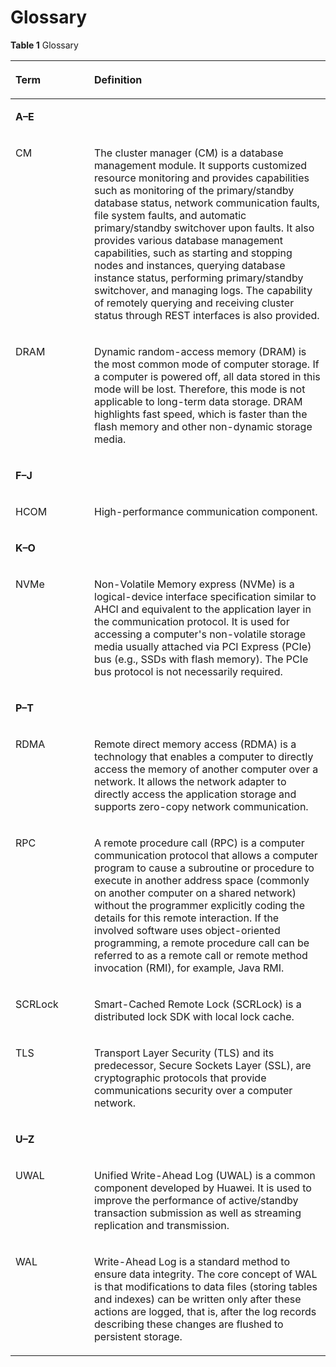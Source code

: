# Glossary<a name="EN-US_TOPIC_0000001633143478"></a>

**Table  1**  Glossary

<a name="table0473173411118"></a>
<table><thead align="left"><tr id="row7474183471116"><th class="cellrowborder" valign="top" width="25%" id="mcps1.2.3.1.1"><p id="p5474183481117"><a name="p5474183481117"></a><a name="p5474183481117"></a>Term</p>
</th>
<th class="cellrowborder" valign="top" width="75%" id="mcps1.2.3.1.2"><p id="p1947412349110"><a name="p1947412349110"></a><a name="p1947412349110"></a>Definition</p>
</th>
</tr>
</thead>
<tbody><tr id="row1242471634011"><td class="cellrowborder" colspan="2" valign="top" headers="mcps1.2.3.1.1 mcps1.2.3.1.2 "><p id="p1561062318402"><a name="p1561062318402"></a><a name="p1561062318402"></a><strong id="b1032924919327"><a name="b1032924919327"></a><a name="b1032924919327"></a>A–E</strong></p>
</td>
</tr>
<tr id="row55701559701"><td class="cellrowborder" valign="top" width="25%" headers="mcps1.2.3.1.1 "><p id="p05701459904"><a name="p05701459904"></a><a name="p05701459904"></a>CM</p>
</td>
<td class="cellrowborder" valign="top" width="75%" headers="mcps1.2.3.1.2 "><p id="p05705593019"><a name="p05705593019"></a><a name="p05705593019"></a>The cluster manager (CM) is a database management module. It supports customized resource monitoring and provides capabilities such as monitoring of the primary/standby database status, network communication faults, file system faults, and automatic primary/standby switchover upon faults. It also provides various database management capabilities, such as starting and stopping nodes and instances, querying database instance status, performing primary/standby switchover, and managing logs. The capability of remotely querying and receiving cluster status through REST interfaces is also provided.</p>
</td>
</tr>
<tr id="row19476234201112"><td class="cellrowborder" valign="top" width="25%" headers="mcps1.2.3.1.1 "><p id="p42321652431"><a name="p42321652431"></a><a name="p42321652431"></a>DRAM</p>
</td>
<td class="cellrowborder" valign="top" width="75%" headers="mcps1.2.3.1.2 "><p id="p152327524313"><a name="p152327524313"></a><a name="p152327524313"></a>Dynamic random-access memory (DRAM) is the most common mode of computer storage. If a computer is powered off, all data stored in this mode will be lost. Therefore, this mode is not applicable to long-term data storage. DRAM highlights fast speed, which is faster than the flash memory and other non-dynamic storage media.</p>
</td>
</tr>
<tr id="row152831710124913"><td class="cellrowborder" colspan="2" valign="top" headers="mcps1.2.3.1.1 mcps1.2.3.1.2 "><p id="p417651814497"><a name="p417651814497"></a><a name="p417651814497"></a><strong id="b933203516544"><a name="b933203516544"></a><a name="b933203516544"></a>F–J</strong></p>
</td>
</tr>
<tr id="row74511334914"><td class="cellrowborder" valign="top" width="25%" headers="mcps1.2.3.1.1 "><p id="p04541314915"><a name="p04541314915"></a><a name="p04541314915"></a>HCOM</p>
</td>
<td class="cellrowborder" valign="top" width="75%" headers="mcps1.2.3.1.2 "><p id="p134515135496"><a name="p134515135496"></a><a name="p134515135496"></a>High-performance communication component.</p>
</td>
</tr>
<tr id="row322165351816"><td class="cellrowborder" colspan="2" valign="top" headers="mcps1.2.3.1.1 mcps1.2.3.1.2 "><p id="p598384115307"><a name="p598384115307"></a><a name="p598384115307"></a><strong id="b23054359588"><a name="b23054359588"></a><a name="b23054359588"></a>K–O</strong></p>
</td>
</tr>
<tr id="row9727145631815"><td class="cellrowborder" valign="top" width="25%" headers="mcps1.2.3.1.1 "><p id="p1872785681820"><a name="p1872785681820"></a><a name="p1872785681820"></a>NVMe</p>
</td>
<td class="cellrowborder" valign="top" width="75%" headers="mcps1.2.3.1.2 "><p id="p1072711564188"><a name="p1072711564188"></a><a name="p1072711564188"></a>Non-Volatile Memory express (NVMe) is a logical-device interface specification similar to AHCI and equivalent to the application layer in the communication protocol. It is used for accessing a computer's non-volatile storage media usually attached via PCI Express (PCIe) bus (e.g., SSDs with flash memory). The PCIe bus protocol is not necessarily required.</p>
</td>
</tr>
<tr id="row847065984010"><td class="cellrowborder" colspan="2" valign="top" headers="mcps1.2.3.1.1 mcps1.2.3.1.2 "><p id="p247035984011"><a name="p247035984011"></a><a name="p247035984011"></a><strong id="b10425165114581"><a name="b10425165114581"></a><a name="b10425165114581"></a>P–T</strong></p>
</td>
</tr>
<tr id="row1929055083217"><td class="cellrowborder" valign="top" width="25%" headers="mcps1.2.3.1.1 "><p id="p223217521131"><a name="p223217521131"></a><a name="p223217521131"></a>RDMA</p>
</td>
<td class="cellrowborder" valign="top" width="75%" headers="mcps1.2.3.1.2 "><p id="p1746742103613"><a name="p1746742103613"></a><a name="p1746742103613"></a>Remote direct memory access (RDMA) is a technology that enables a computer to directly access the memory of another computer over a network. It allows the network adapter to directly access the application storage and supports zero-copy network communication.</p>
</td>
</tr>
<tr id="row514554416511"><td class="cellrowborder" valign="top" width="25%" headers="mcps1.2.3.1.1 "><p id="p5145744957"><a name="p5145744957"></a><a name="p5145744957"></a>RPC</p>
</td>
<td class="cellrowborder" valign="top" width="75%" headers="mcps1.2.3.1.2 "><p id="p161459444513"><a name="p161459444513"></a><a name="p161459444513"></a>A remote procedure call (RPC) is a computer communication protocol that allows a computer program to cause a subroutine or procedure to execute in another address space (commonly on another computer on a shared network) without the programmer explicitly coding the details for this remote interaction. If the involved software uses object-oriented programming, a remote procedure call can be referred to as a remote call or remote method invocation (RMI), for example, Java RMI.</p>
</td>
</tr>
<tr id="row415161252811"><td class="cellrowborder" valign="top" width="25%" headers="mcps1.2.3.1.1 "><p id="p615191272818"><a name="p615191272818"></a><a name="p615191272818"></a>SCRLock</p>
</td>
<td class="cellrowborder" valign="top" width="75%" headers="mcps1.2.3.1.2 "><p id="p3151161252812"><a name="p3151161252812"></a><a name="p3151161252812"></a>Smart-Cached Remote Lock (SCRLock) is a distributed lock SDK with local lock cache.</p>
</td>
</tr>
<tr id="row10339161213301"><td class="cellrowborder" valign="top" width="25%" headers="mcps1.2.3.1.1 "><p id="p20339912123010"><a name="p20339912123010"></a><a name="p20339912123010"></a>TLS</p>
</td>
<td class="cellrowborder" valign="top" width="75%" headers="mcps1.2.3.1.2 "><p id="p933981233012"><a name="p933981233012"></a><a name="p933981233012"></a>Transport Layer Security (TLS) and its predecessor, Secure Sockets Layer (SSL), are cryptographic protocols that provide communications security over a computer network.</p>
</td>
</tr>
<tr id="row13877124915416"><td class="cellrowborder" colspan="2" valign="top" headers="mcps1.2.3.1.1 mcps1.2.3.1.2 "><p id="p142275313414"><a name="p142275313414"></a><a name="p142275313414"></a><strong id="b43318133598"><a name="b43318133598"></a><a name="b43318133598"></a>U–Z</strong></p>
</td>
</tr>
<tr id="row312755015467"><td class="cellrowborder" valign="top" width="25%" headers="mcps1.2.3.1.1 "><p id="p223319521930"><a name="p223319521930"></a><a name="p223319521930"></a>UWAL</p>
</td>
<td class="cellrowborder" valign="top" width="75%" headers="mcps1.2.3.1.2 "><p id="p223375212313"><a name="p223375212313"></a><a name="p223375212313"></a>Unified Write-Ahead Log (UWAL) is a common component developed by Huawei. It is used to improve the performance of active/standby transaction submission as well as streaming replication and transmission.</p>
</td>
</tr>
<tr id="row1187115316469"><td class="cellrowborder" valign="top" width="25%" headers="mcps1.2.3.1.1 "><p id="p1323365212311"><a name="p1323365212311"></a><a name="p1323365212311"></a>WAL</p>
</td>
<td class="cellrowborder" valign="top" width="75%" headers="mcps1.2.3.1.2 "><p id="p823310521534"><a name="p823310521534"></a><a name="p823310521534"></a>Write-Ahead Log is a standard method to ensure data integrity. The core concept of WAL is that modifications to data files (storing tables and indexes) can be written only after these actions are logged, that is, after the log records describing these changes are flushed to persistent storage.</p>
</td>
</tr>
</tbody>
</table>


